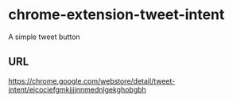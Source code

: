 # chrome-extension-tweet-intent
A simple tweet button
## URL
https://chrome.google.com/webstore/detail/tweet-intent/ejcociefgmkjjjjnnmednlgekghobgbh

